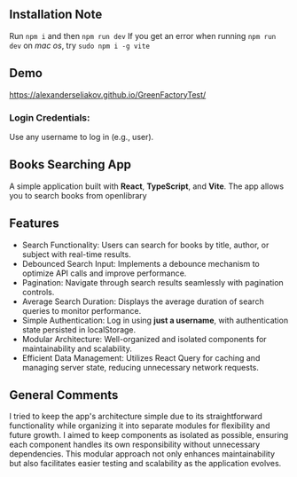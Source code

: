 ## Installation Note

Run `npm i` and then `npm run dev` If you get an error when running `npm run dev` on _mac os_, try
`sudo npm i -g vite`

## Demo

https://alexanderseliakov.github.io/GreenFactoryTest/

### Login Credentials:

Use any username to log in (e.g., user).

## Books Searching App

A simple application built with **React**, **TypeScript**, and **Vite**. The app allows you to
search books from openlibrary

## Features

-   Search Functionality: Users can search for books by title, author, or subject with real-time
    results.
-   Debounced Search Input: Implements a debounce mechanism to optimize API calls and improve
    performance.
-   Pagination: Navigate through search results seamlessly with pagination controls.
-   Average Search Duration: Displays the average duration of search queries to monitor performance.
-   Simple Authentication: Log in using **just a username**, with authentication state persisted in
    localStorage.
-   Modular Architecture: Well-organized and isolated components for maintainability and
    scalability.
-   Efficient Data Management: Utilizes React Query for caching and managing server state, reducing
    unnecessary network requests.

## General Comments

I tried to keep the app's architecture simple due to its straightforward functionality while
organizing it into separate modules for flexibility and future growth. I aimed to keep components as
isolated as possible, ensuring each component handles its own responsibility without unnecessary
dependencies. This modular approach not only enhances maintainability but also facilitates easier
testing and scalability as the application evolves.
